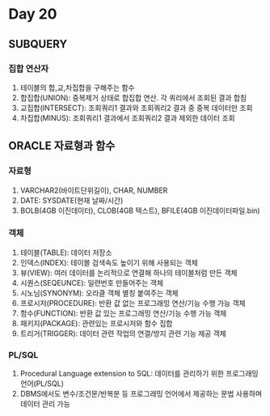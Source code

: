 # Day 20
## SUBQUERY
### 집합 연산자
1. 테이블의 합,교,차집합을 구해주는 함수
2. 합집합(UNION): 중복제거 상태로 합집합 연산. 각 쿼리에서 조회된 결과 합침
3. 교집합(INTERSECT): 조회쿼리1 결과와 조회쿼리2 결과 중 중복 데이터만 조회
4. 차집합(MINUS): 조회쿼리1 결과에서 조회쿼리2 결과 제외한 데이터 조회
   
## ORACLE 자료형과 함수
### 자료형
1. VARCHAR2(바이트단위길이), CHAR, NUMBER
2. DATE: SYSDATE(현재 날짜/시간)
3. BOLB(4GB 이진데이터), CLOB(4GB 텍스트), BFILE(4GB 이진데이터파일.bin)

### 객체
1. 테이블(TABLE): 데이터 저장소
2. 인덱스(INDEX): 테이블 검색속도 높이기 위해 사용되는 객체
3. 뷰(VIEW): 여러 데이터를 논리적으로 연결해 하나의 테이블처럼 만든 객체
4. 시퀀스(SEQEUNCE): 일련번호 만들어주는 객체
5. 시노님(SYNONYM): 오라클 객체 별칭 붙여주는 객체
6. 프로시저(PROCEDURE): 반환 값 없는 프로그래밍 연산/기능 수행 가능 객체
7. 함수(FUNCTION): 반환 값 있는 프로그래밍 연산/기능 수행 가능 객체
8. 패키지(PACKAGE): 관련있는 프로시저와 함수 집합
9. 트리거(TRIGGER): 데이터 관련 작업의 연결/방지 관련 기능 제공 객체

### PL/SQL
1. Procedural Language extension to SQL: 데이터를 관리하기 위한 프로그래밍 언어(PL/SQL)
2. DBMS에서도 변수/조건문/반복분 등 프로그래밍 언어에서 제공하는 문법 사용하며 데이터 관리 가능
